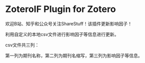 # ZoteroIF Plugin for Zotero
欢迎B站、知乎和公众号关注ShareStuff！该插件更新影响因子！

利用自定义的本地csv文件进行影响因子等信息进行更新。

csv文件共三列：

第一列为期刊名称，第二列为期刊名缩写，第三列为影响因子等信息。
